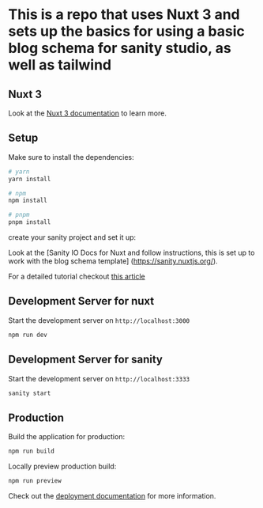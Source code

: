 # This is a repo that uses Nuxt 3 and sets up the basics for using a basic blog schema for sanity studio, as well as tailwind

## Nuxt 3

Look at the [Nuxt 3 documentation](https://nuxt.com/docs/getting-started/introduction) to learn more.

## Setup

Make sure to install the dependencies:

```bash
# yarn
yarn install

# npm
npm install

# pnpm
pnpm install
```

create your sanity project and set it up:

Look at the [Sanity IO Docs for Nuxt and follow instructions, this is set up to work with the blog schema template]
(https://sanity.nuxtjs.org/).

For a detailed tutorial checkout [this article](https://www.sanity.io/guides/building-apps-with-nuxtjs-and-sanity)

## Development Server for nuxt

Start the development server on `http://localhost:3000`

```bash
npm run dev
```

## Development Server for sanity

Start the development server on `http://localhost:3333`

```bash
sanity start
```

## Production

Build the application for production:

```bash
npm run build
```

Locally preview production build:

```bash
npm run preview
```

Check out the [deployment documentation](https://nuxt.com/docs/getting-started/deployment) for more information.
